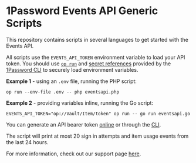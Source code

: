 # 1Password Events API Generic Scripts

This repository contains scripts in several languages to get started with the Events API.

All scripts use the `EVENTS_API_TOKEN` environment variable to load your API token. You should use [`op run`](https://developer.1password.com/docs/cli/reference/commands/run) and [secret references](https://developer.1password.com/docs/cli/secrets-reference-syntax/) provided by the [1Password CLI](https://developer.1password.com/docs/cli) to securely load environment variables.

**Example 1** - using an `.env` file, running the PHP script:

```shell
op run --env-file .env -- php eventsapi.php
```

**Example 2** - providing variables inline, running the Go script:

```shell
EVENTS_API_TOKEN="op://Vault/Item/token" op run -- go run eventsapi.go
```

You can generate an API bearer token [online](https://support.1password.com/events-reporting/#appendix-issue-or-revoke-bearer-tokens) or through the [CLI](https://developer.1password.com/docs/cli/reference/management-commands/events-api#events-api-create).

The script will print at most 20 sign in attempts and item usage events from the last 24 hours.

For more information, check out our support page [here](https://support.1password.com/events-reporting/).
